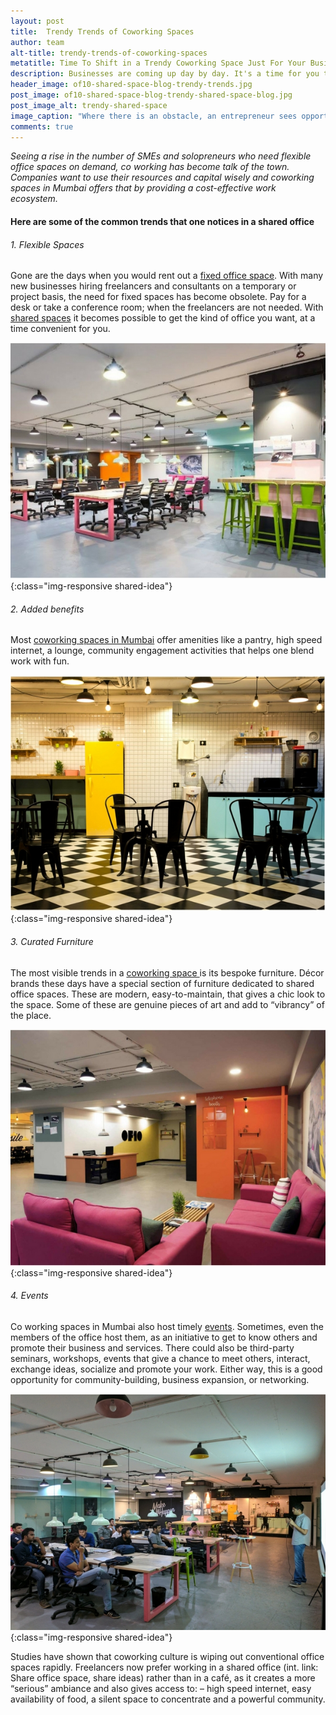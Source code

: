 ```yaml
---
layout: post
title:  Trendy Trends of Coworking Spaces
author: team
alt-title: trendy-trends-of-coworking-spaces
metatitle: Time To Shift in a Trendy Coworking Space Just For Your Business
description: Businesses are coming up day by day. It's a time for you to move your office from boring square to a very trendy coworking space and get visibility in the market.
header_image: of10-shared-space-blog-trendy-trends.jpg
post_image: of10-shared-space-blog-trendy-shared-space-blog.jpg
post_image_alt: trendy-shared-space
image_caption: "Where there is an obstacle, an entrepreneur sees opportunity."
comments: true
---
```


*Seeing a rise in the number of SMEs and solopreneurs who need flexible office spaces on demand, co working has become talk of the town. Companies want to use their resources and capital wisely and coworking spaces in Mumbai offers that by providing a cost-effective work ecosystem.*

#### Here are some of the common trends that one notices in a shared office ###

###### 1. Flexible Spaces ######

Gone are the days when you would rent out a [fixed office space](https://of10.in/2016/12/14/in-the-loving-memory-of/). With many new businesses hiring freelancers and consultants on a temporary or project basis, the need for fixed spaces has become obsolete.  Pay for a desk or take a conference room; when the freelancers are not needed. With [shared spaces](https://of10.in) it becomes possible to get the kind of office you want, at a time convenient for you.

![Flexible-spaces](/img/posts/2017-05-11-trendy-trends-of-coworking-spaces/of10-shared-space-blog-trendy-shared-space.jpg){:class="img-responsive shared-idea"}

###### 2. Added benefits ######

Most [coworking spaces in Mumbai](https://of10.in/2016/11/05/welcome-to-of10/) offer amenities like a pantry, high speed internet, a lounge, community engagement activities that  helps one blend work with fun.

![benefits](/img/posts/2017-05-11-trendy-trends-of-coworking-spaces/of10-shared-space-blog-trendy-pantry.jpg){:class="img-responsive shared-idea"}

###### 3. Curated Furniture ######

 The most visible trends in a [coworking space ](https://of10.in/2017/04/18/work-independently-together/) is its bespoke furniture. Décor brands these days have a special section of furniture dedicated to shared office spaces. These are modern, easy-to-maintain, that gives a chic look to the space. Some of these are genuine pieces of art and add to “vibrancy” of the place.

![Furniture](/img/posts/2017-05-11-trendy-trends-of-coworking-spaces/of10-shared-space-blog-trendy-shared-space-furniture.jpg){:class="img-responsive shared-idea"}

###### 4. Events ######

Co working spaces in Mumbai also host timely [events](https://of10.in/events/). Sometimes, even the members of the office host them, as an initiative to get to know others and promote their business and services. There could also be third-party seminars, workshops, events that give a chance to meet others, interact, exchange ideas, socialize and promote your work. Either way, this is a good opportunity for community-building, business expansion, or networking.

![Event](/img/posts/2017-05-11-trendy-trends-of-coworking-spaces/of10-shared-space-blog-trendy-events.jpg){:class="img-responsive shared-idea"}

Studies have shown that coworking culture is wiping out conventional office spaces rapidly. Freelancers now prefer working in a shared office (int. link: Share office space, share ideas) rather than in a café, as it creates a more “serious” ambiance and also gives access to: – high speed internet, easy availability of food, a silent space to concentrate and a powerful community.
